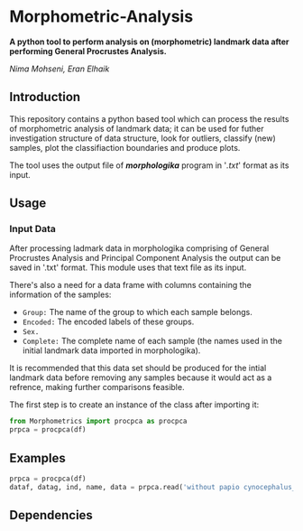 # Morphometric-Analysis

**A python tool to perform analysis on (morphometric) landmark data after performing General Procrustes Analysis.**

*Nima Mohseni, Eran Elhaik*


## Introduction

  This repository contains a python based tool which can process the results of morphometric analysis of landmark data; it can be used for futher investigation structure of data structure, look for outliers, classify (new) samples, plot the classifiaction boundaries and produce plots.

The tool uses the output file of ***morphologika*** program in '*.txt*' format as its input.

## Usage

### Input Data

  After processing ladmark data in morphologika comprising of General Procrustes Analysis and Principal Component Analysis the output can be saved in '.txt' format. This module uses that text file as its input.
  
 There's also a need for a data frame with columns containing the information of the samples:
 
* `Group:` The name of the group to which each sample belongs.
* `Encoded:` The encoded labels of these groups.
* `Sex.`
* `Complete:` The complete name of each sample (the names used in the initial landmark data imported in morphologika).

It is recommended that this data set should be produced for the intial landmark data before removing any samples because it would act as a refrence, making further comparisons feasible.

The first step is to create an instance of the class after importing it:

```python
from Morphometrics import procpca as procpca
prpca = procpca(df)
```
  
  
## Examples

```python
prpca = procpca(df)
dataf, datag, ind, name, data = prpca.read('without papio cynocephalus_8_remains.txt')
```

## Dependencies
